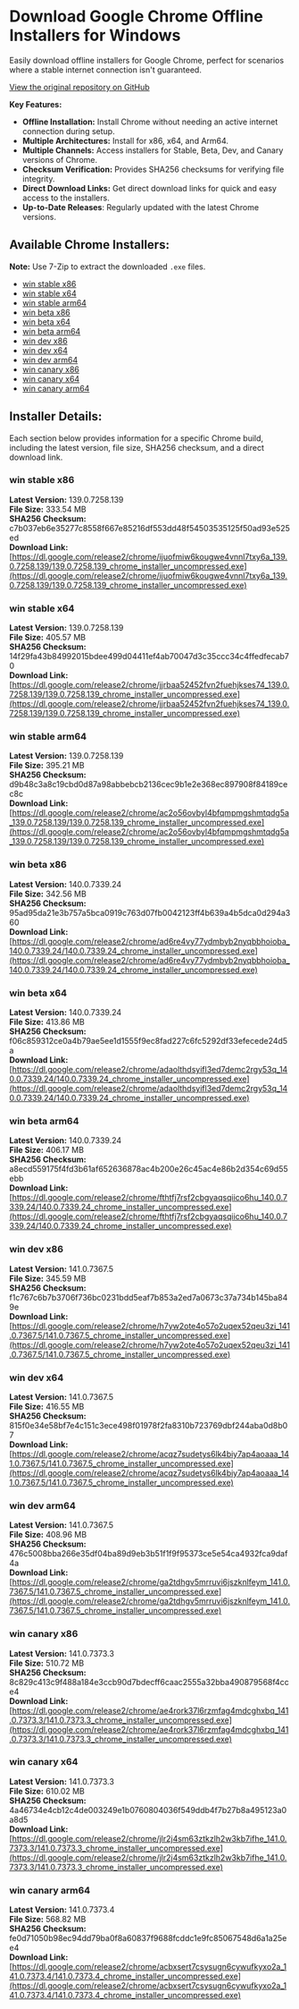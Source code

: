 # Download Google Chrome Offline Installers for Windows

Easily download offline installers for Google Chrome, perfect for scenarios where a stable internet connection isn't guaranteed.

[View the original repository on GitHub](https://github.com/Bush2021/chrome_installer)

**Key Features:**

*   **Offline Installation:** Install Chrome without needing an active internet connection during setup.
*   **Multiple Architectures:** Install for x86, x64, and Arm64.
*   **Multiple Channels:** Access installers for Stable, Beta, Dev, and Canary versions of Chrome.
*   **Checksum Verification:** Provides SHA256 checksums for verifying file integrity.
*   **Direct Download Links:** Get direct download links for quick and easy access to the installers.
*   **Up-to-Date Releases**: Regularly updated with the latest Chrome versions.

## Available Chrome Installers:

**Note:** Use 7-Zip to extract the downloaded `.exe` files.

*   [win stable x86](#win-stable-x86)
*   [win stable x64](#win-stable-x64)
*   [win stable arm64](#win-stable-arm64)
*   [win beta x86](#win-beta-x86)
*   [win beta x64](#win-beta-x64)
*   [win beta arm64](#win-beta-arm64)
*   [win dev x86](#win-dev-x86)
*   [win dev x64](#win-dev-x64)
*   [win dev arm64](#win-dev-arm64)
*   [win canary x86](#win-canary-x86)
*   [win canary x64](#win-canary-x64)
*   [win canary arm64](#win-canary-arm64)

## Installer Details:

Each section below provides information for a specific Chrome build, including the latest version, file size, SHA256 checksum, and a direct download link.

### win stable x86
**Latest Version:** 139.0.7258.139  
**File Size:** 333.54 MB  
**SHA256 Checksum:** c7b037eb6e35277c8558f667e85216df553dd48f54503535125f50ad93e525ed  
**Download Link:** [https://dl.google.com/release2/chrome/ijuofmiw6kougwe4vnnl7txy6a_139.0.7258.139/139.0.7258.139_chrome_installer_uncompressed.exe](https://dl.google.com/release2/chrome/ijuofmiw6kougwe4vnnl7txy6a_139.0.7258.139/139.0.7258.139_chrome_installer_uncompressed.exe)

### win stable x64
**Latest Version:** 139.0.7258.139  
**File Size:** 405.57 MB  
**SHA256 Checksum:** 14f29fa43b84992015bdee499d04411ef4ab70047d3c35ccc34c4ffedfecab70  
**Download Link:** [https://dl.google.com/release2/chrome/jjrbaa52452fvn2fuehjkses74_139.0.7258.139/139.0.7258.139_chrome_installer_uncompressed.exe](https://dl.google.com/release2/chrome/jjrbaa52452fvn2fuehjkses74_139.0.7258.139/139.0.7258.139_chrome_installer_uncompressed.exe)

### win stable arm64
**Latest Version:** 139.0.7258.139  
**File Size:** 395.21 MB  
**SHA256 Checksum:** d9b48c3a8c19cbd0d87a98abbebcb2136cec9b1e2e368ec897908f84189cec8c  
**Download Link:** [https://dl.google.com/release2/chrome/ac2o56ovbyl4bfqmpmgshmtqdg5a_139.0.7258.139/139.0.7258.139_chrome_installer_uncompressed.exe](https://dl.google.com/release2/chrome/ac2o56ovbyl4bfqmpmgshmtqdg5a_139.0.7258.139/139.0.7258.139_chrome_installer_uncompressed.exe)

### win beta x86
**Latest Version:** 140.0.7339.24  
**File Size:** 342.56 MB  
**SHA256 Checksum:** 95ad95da21e3b757a5bca0919c763d07fb0042123ff4b639a4b5dca0d294a360  
**Download Link:** [https://dl.google.com/release2/chrome/ad6re4vy77ydmbyb2nyqbbhoioba_140.0.7339.24/140.0.7339.24_chrome_installer_uncompressed.exe](https://dl.google.com/release2/chrome/ad6re4vy77ydmbyb2nyqbbhoioba_140.0.7339.24/140.0.7339.24_chrome_installer_uncompressed.exe)

### win beta x64
**Latest Version:** 140.0.7339.24  
**File Size:** 413.86 MB  
**SHA256 Checksum:** f06c859312ce0a4b79ae5ee1d1555f9ec8fad227c6fc5292df33efecede24d5a  
**Download Link:** [https://dl.google.com/release2/chrome/adaolthdsyifl3ed7demc2rgy53q_140.0.7339.24/140.0.7339.24_chrome_installer_uncompressed.exe](https://dl.google.com/release2/chrome/adaolthdsyifl3ed7demc2rgy53q_140.0.7339.24/140.0.7339.24_chrome_installer_uncompressed.exe)

### win beta arm64
**Latest Version:** 140.0.7339.24  
**File Size:** 406.17 MB  
**SHA256 Checksum:** a8ecd559175f4fd3b61af652636878ac4b200e26c45ac4e86b2d354c69d55ebb  
**Download Link:** [https://dl.google.com/release2/chrome/fthtfj7rsf2cbgyaqsqiico6hu_140.0.7339.24/140.0.7339.24_chrome_installer_uncompressed.exe](https://dl.google.com/release2/chrome/fthtfj7rsf2cbgyaqsqiico6hu_140.0.7339.24/140.0.7339.24_chrome_installer_uncompressed.exe)

### win dev x86
**Latest Version:** 141.0.7367.5  
**File Size:** 345.59 MB  
**SHA256 Checksum:** f1c767c6b7b3706f736bc0231bdd5eaf7b853a2ed7a0673c37a734b145ba849e  
**Download Link:** [https://dl.google.com/release2/chrome/h7yw2ote4o57o2uqex52qeu3zi_141.0.7367.5/141.0.7367.5_chrome_installer_uncompressed.exe](https://dl.google.com/release2/chrome/h7yw2ote4o57o2uqex52qeu3zi_141.0.7367.5/141.0.7367.5_chrome_installer_uncompressed.exe)

### win dev x64
**Latest Version:** 141.0.7367.5  
**File Size:** 416.55 MB  
**SHA256 Checksum:** 815f0e34e58bf7e4c151c3ece498f01978f2fa8310b723769dbf244aba0d8b07  
**Download Link:** [https://dl.google.com/release2/chrome/acqz7sudetys6lk4biy7ap4aoaaa_141.0.7367.5/141.0.7367.5_chrome_installer_uncompressed.exe](https://dl.google.com/release2/chrome/acqz7sudetys6lk4biy7ap4aoaaa_141.0.7367.5/141.0.7367.5_chrome_installer_uncompressed.exe)

### win dev arm64
**Latest Version:** 141.0.7367.5  
**File Size:** 408.96 MB  
**SHA256 Checksum:** 476c5008bba266e35df04ba89d9eb3b51f1f9f95373ce5e54ca4932fca9daf4a  
**Download Link:** [https://dl.google.com/release2/chrome/ga2tdhgv5mrruvi6jszknlfeym_141.0.7367.5/141.0.7367.5_chrome_installer_uncompressed.exe](https://dl.google.com/release2/chrome/ga2tdhgv5mrruvi6jszknlfeym_141.0.7367.5/141.0.7367.5_chrome_installer_uncompressed.exe)

### win canary x86
**Latest Version:** 141.0.7373.3  
**File Size:** 510.72 MB  
**SHA256 Checksum:** 8c829c413c9f488a184e3ccb90d7bdecff6caac2555a32bba490879568f4cce4  
**Download Link:** [https://dl.google.com/release2/chrome/ae4rork37l6rzmfag4mdcghxbq_141.0.7373.3/141.0.7373.3_chrome_installer_uncompressed.exe](https://dl.google.com/release2/chrome/ae4rork37l6rzmfag4mdcghxbq_141.0.7373.3/141.0.7373.3_chrome_installer_uncompressed.exe)

### win canary x64
**Latest Version:** 141.0.7373.3  
**File Size:** 610.02 MB  
**SHA256 Checksum:** 4a46734e4cb12c4de003249e1b0760804036f549ddb4f7b27b8a495123a0a8d5  
**Download Link:** [https://dl.google.com/release2/chrome/jlr2j4sm63ztkzlh2w3kb7ifhe_141.0.7373.3/141.0.7373.3_chrome_installer_uncompressed.exe](https://dl.google.com/release2/chrome/jlr2j4sm63ztkzlh2w3kb7ifhe_141.0.7373.3/141.0.7373.3_chrome_installer_uncompressed.exe)

### win canary arm64
**Latest Version:** 141.0.7373.4  
**File Size:** 568.82 MB  
**SHA256 Checksum:** fe0d71050b98ec94dd79ba0f8a60837f9688fcddc1e9fc85067548d6a1a25ee4  
**Download Link:** [https://dl.google.com/release2/chrome/acbxsert7csysugn6cywufkyxo2a_141.0.7373.4/141.0.7373.4_chrome_installer_uncompressed.exe](https://dl.google.com/release2/chrome/acbxsert7csysugn6cywufkyxo2a_141.0.7373.4/141.0.7373.4_chrome_installer_uncompressed.exe)